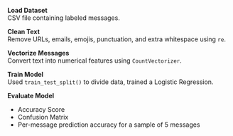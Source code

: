 **Load Dataset**  
CSV file containing labeled messages.

**Clean Text**  
Remove URLs, emails, emojis, punctuation, and extra whitespace using `re`.

**Vectorize Messages**  
Convert text into numerical features using `CountVectorizer`.

**Train Model**  
Used `train_test_split()` to divide data, trained a Logistic Regression.

**Evaluate Model**  
- Accuracy Score  
- Confusion Matrix  
- Per-message prediction accuracy for a sample of 5 messages
